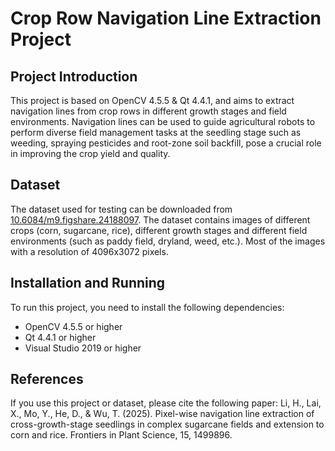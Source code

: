# Crop Row Navigation Line Extraction Project
## Project Introduction
This project is based on OpenCV 4.5.5 & Qt 4.4.1, and aims to extract navigation lines from crop rows in different growth stages and field environments. Navigation lines can be used to guide agricultural robots to perform diverse field management tasks at the seedling stage such as weeding, spraying pesticides and root-zone soil backfill, pose a crucial role in improving the crop yield and quality.
## Dataset
The dataset used for testing can be downloaded from [10.6084/m9.figshare.24188097](https://figshare.com/articles/dataset/crops_at_different_growth_stages_and_environments/24188097). The dataset contains images of different crops (corn, sugarcane, rice), different growth stages and different field environments (such as paddy field, dryland, weed, etc.). Most of the images with a resolution of 4096x3072 pixels. 
## Installation and Running
To run this project, you need to install the following dependencies:
- OpenCV 4.5.5 or higher
- Qt 4.4.1 or higher
- Visual Studio 2019 or higher
## References
If you use this project or dataset, please cite the following paper:
Li, H., Lai, X., Mo, Y., He, D., & Wu, T. (2025). Pixel-wise navigation line extraction of cross-growth-stage seedlings in complex sugarcane fields and extension to corn and rice. Frontiers in Plant Science, 15, 1499896.
